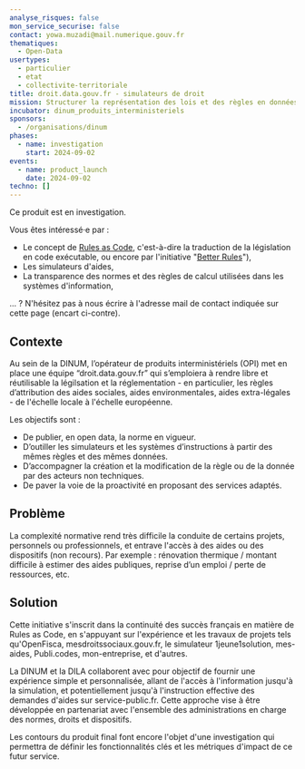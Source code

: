 ```yaml
---
analyse_risques: false
mon_service_securise: false
contact: yowa.muzadi@mail.numerique.gouv.fr
thematiques:
  - Open-Data
usertypes:
  - particulier
  - etat
  - collectivite-territoriale
title: droit.data.gouv.fr - simulateurs de droit
mission: Structurer la représentation des lois et des règles en données et en code informatique exécutable (Rules as Code)
incubator: dinum_produits_interministeriels
sponsors:
  - /organisations/dinum
phases:
  - name: investigation
    start: 2024-09-02
events:
  - name: product_launch
    date: 2024-09-02
techno: []
---
```

Ce produit est en investigation. 

Vous êtes intéressé·e par :
- Le concept de [Rules as Code](https://www.oecd.org/fr/publications/dechiffrer-le-code_027bac0e-fr.html), c'est-à-dire la traduction de la législation en code exécutable, ou encore par l'initiative "[Better Rules](https://www.digital.govt.nz/blog/what-is-better-rules/)"), 
- Les simulateurs d'aides,
- La transparence des normes et des règles de calcul utilisées dans les systèmes d'information,

... ? N'hésitez pas à nous écrire à l'adresse mail de contact indiquée sur cette page (encart ci-contre).

## Contexte

Au sein de la DINUM, l’opérateur de produits interministériels (OPI) met en place une équipe “droit.data.gouv.fr” qui s’emploiera à rendre libre et réutilisable la légilsation et la réglementation - en particulier, les règles d’attribution des aides sociales, aides environmentales, aides extra-légales - de l'échelle locale à l'échelle européenne.

Les objectifs sont :
* De publier, en open data, la norme en vigueur.
* D’outiller les simulateurs et les systèmes d’instructions à partir des mêmes règles et des mêmes données.
* D’accompagner la création et la modification de la règle ou de la donnée par des acteurs non techniques.
* De paver la voie de la proactivité en proposant des services adaptés. 

## Problème

La complexité normative rend très difficile la conduite de certains projets, personnels ou professionnels, et entrave l'accès à des aides ou des dispositifs (non recours). Par exemple : rénovation thermique / montant difficile à estimer des aides publiques, reprise d’un emploi / perte de ressources, etc.

## Solution
 
Cette initiative s'inscrit dans la continuité des succès français en matière de Rules as Code, en s'appuyant sur l'expérience et les travaux de projets tels qu'OpenFisca, mesdroitssociaux.gouv.fr, le simulateur 1jeune1solution, mes-aides, Publi.codes, mon-entreprise, et d'autres.

La DINUM et la DILA collaborent avec pour objectif de fournir une expérience simple et personnalisée, allant de l'accès à l'information jusqu'à la simulation, et potentiellement jusqu'à l'instruction effective des demandes d'aides sur service-public.fr. Cette approche vise à être développée en partenariat avec l'ensemble des administrations en charge des normes, droits et dispositifs.

Les contours du produit final font encore l'objet d'une investigation qui permettra de définir les fonctionnalités clés et les métriques d'impact de ce futur service.